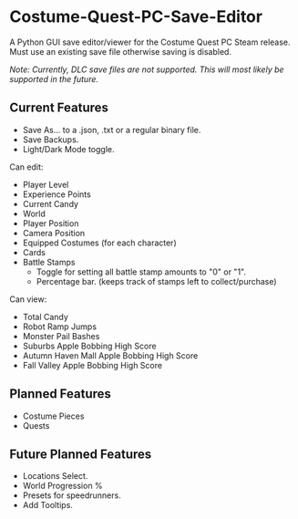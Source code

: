 # Costume-Quest-PC-Save-Editor
A Python GUI save editor/viewer for the Costume Quest PC Steam release. Must use an existing save file otherwise saving is disabled.

_Note: Currently, DLC save files are not supported. This will most likely be supported in the future._

## Current Features
- Save As... to a .json, .txt or a regular binary file.
- Save Backups.
- Light/Dark Mode toggle.

Can edit:
- Player Level
- Experience Points
- Current Candy
- World
- Player Position
- Camera Position
- Equipped Costumes (for each character)
- Cards
- Battle Stamps
  - Toggle for setting all battle stamp amounts to "0" or "1".
  - Percentage bar. (keeps track of stamps left to collect/purchase)

Can view:
  - Total Candy
  - Robot Ramp Jumps
  - Monster Pail Bashes
  - Suburbs Apple Bobbing High Score
  - Autumn Haven Mall Apple Bobbing High Score
  - Fall Valley Apple Bobbing High Score

## Planned Features
- Costume Pieces
- Quests

## Future Planned Features
- Locations Select.
- World Progression %
- Presets for speedrunners.
- Add Tooltips.

